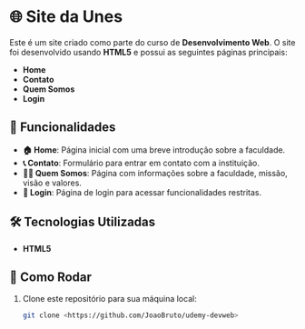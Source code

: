 # 🌐 **Site da Unes** 

Este é um site criado como parte do curso de **Desenvolvimento Web**. O site foi desenvolvido usando **HTML5** e possui as seguintes páginas principais:

- **Home**
- **Contato**
- **Quem Somos**
- **Login**

## 🚀 Funcionalidades

- **🏠 Home**: Página inicial com uma breve introdução sobre a faculdade.
- **📞 Contato**: Formulário para entrar em contato com a instituição.
- **🧑‍🏫 Quem Somos**: Página com informações sobre a faculdade, missão, visão e valores.
- **🔑 Login**: Página de login para acessar funcionalidades restritas.

## 🛠️ Tecnologias Utilizadas

- **HTML5**

## 📝 Como Rodar

1. Clone este repositório para sua máquina local:
   ```bash
   git clone <https://github.com/JoaoBruto/udemy-devweb>
